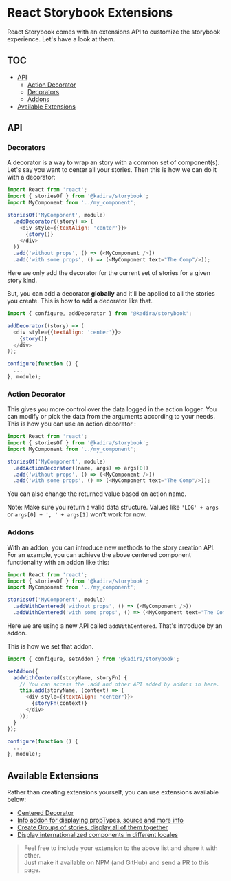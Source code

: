 # React Storybook Extensions

React Storybook comes with an extensions API to customize the storybook experience. Let's have a look at them.

## TOC

* [API](#api)
  * [Action Decorator](#action-decorator)
  * [Decorators](#decorators)
  * [Addons](#addons)
* [Available Extensions](#available-extensions)

## API

### Decorators

A decorator is a way to wrap an story with a common set of component(s). Let's say you want to center all your stories. Then this is how we can do it with a decorator:

```js
import React from 'react';
import { storiesOf } from '@kadira/storybook';
import MyComponent from '../my_component';

storiesOf('MyComponent', module)
  .addDecorator((story) => (
    <div style={{textAlign: 'center'}}>
      {story()}
    </div>
  ))
  .add('without props', () => (<MyComponent />))
  .add('with some props', () => (<MyComponent text="The Comp"/>));
```

Here we only add the decorator for the current set of stories for a given story kind.

But, you can add a decorator **globally** and it'll be applied to all the stories you create. This is how to add a decorator like that.

```js
import { configure, addDecorator } from '@kadira/storybook';

addDecorator((story) => (
  <div style={{textAlign: 'center'}}>
    {story()}
  </div>
));

configure(function () {
  ...
}, module);
```

### Action Decorator

This gives you more control over the data logged in the action logger. You can modify or pick the data from the arguments according to your needs. This is how you can use an action decorator :

```js
import React from 'react';
import { storiesOf } from '@kadira/storybook';
import MyComponent from '../my_component';

storiesOf('MyComponent', module)
  .addActionDecorator((name, args) => args[0])
  .add('without props', () => (<MyComponent />))
  .add('with some props', () => (<MyComponent text="The Comp"/>));
```

You can also change the returned value based on action name.

Note: Make sure you return a valid data structure. Values like `'LOG' + args` or `args[0] + ', ' + args[1]` won't work for now.

### Addons

With an addon, you can introduce new methods to the story creation API. For an example, you can achieve the above centered component functionality with an addon like this:

```js
import React from 'react';
import { storiesOf } from '@kadira/storybook';
import MyComponent from '../my_component';

storiesOf('MyComponent', module)
  .addWithCentered('without props', () => (<MyComponent />))
  .addWithCentered('with some props', () => (<MyComponent text="The Comp"/>));
```
Here we are using a new API called `addWithCentered`. That's introduce by an addon.

This is how we set that addon.

```js
import { configure, setAddon } from '@kadira/storybook';

setAddon({
  addWithCentered(storyName, storyFn) {
    // You can access the .add and other API added by addons in here.
    this.add(storyName, (context) => (
      <div style={{textAlign: "center"}}>
        {storyFn(context)}
      </div>
    ));
  }
});

configure(function () {
  ...
}, module);
```

## Available Extensions

Rather than creating extensions yourself, you can use extensions available below:

* [Centered Decorator](https://github.com/kadirahq/react-storybook-decorator-centered)
* [Info addon for displaying propTypes, source and more info](https://github.com/kadirahq/react-storybook-addon-info)
* [Create Groups of stories, display all of them together](https://github.com/jurgob/react-storybook-addon-add-stories-group)
* [Display internationalized components in different locales](https://github.com/Tarabyte/react-storybook-addon-intl)

> Feel free to include your extension to the above list and share it with other. <br/>
> Just make it available on NPM (and GitHub) and send a PR to this page.
